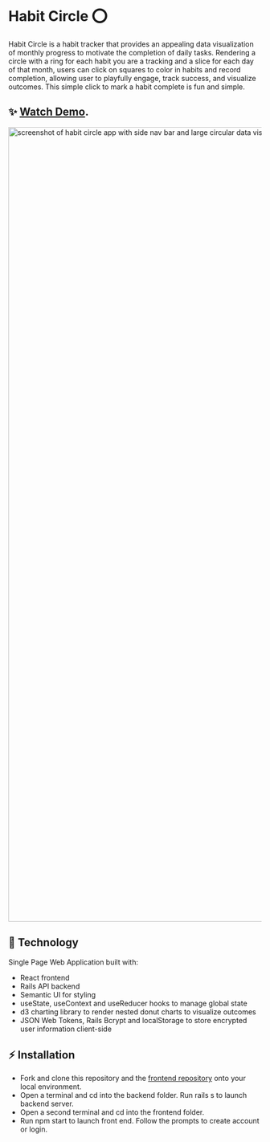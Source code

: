 # Habit Circle ⭕️

Habit Circle is a habit tracker that provides an appealing data visualization of monthly progress to motivate the completion of daily tasks. Rendering a circle with a ring for each habit you are a tracking and a slice for each day of that month, users can click on squares to color in habits and record completion, allowing user to playfully engage, track success, and visualize outcomes. This simple click to mark a habit complete is fun and simple. 

## ✨ [Watch Demo](https://www.youtube.com/watch?v=GRaE4yxGVP0).

<img width="1583" alt="screenshot of habit circle app with side nav bar and large circular data visualization" src="https://user-images.githubusercontent.com/66394682/118742835-c511c700-b816-11eb-9f53-908bbdc985c0.png">

## 🚀 Technology
Single Page Web Application built with:
- React frontend
- Rails API backend
- Semantic UI for styling
- useState, useContext and useReducer hooks to manage global state
- d3 charting library to render nested donut charts to visualize outcomes
- JSON Web Tokens, Rails Bcrypt and localStorage to store encrypted user information client-side

## ⚡️ Installation
- Fork and clone this repository and the [frontend repository](https://github.com/abbiecoghlan/habit-circle-frontend) onto your local environment.
- Open a terminal and cd into the backend folder. Run rails s to launch backend server. 
- Open a second terminal and cd into the frontend folder.
- Run npm start to launch front end. Follow the prompts to create account or login. 
